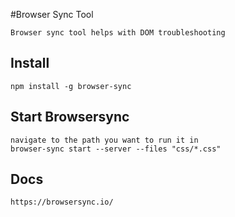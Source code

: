 #Browser Sync Tool

    Browser sync tool helps with DOM troubleshooting
    
## Install

    npm install -g browser-sync


## Start Browsersync

    navigate to the path you want to run it in
    browser-sync start --server --files "css/*.css"
    
    
## Docs

    https://browsersync.io/